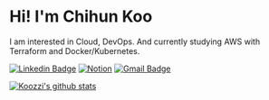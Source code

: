 # Hi! I'm Chihun Koo

I am interested in Cloud, DevOps. And currently studying AWS with Terraform and Docker/Kubernetes.

[![Linkedin Badge](https://img.shields.io/badge/-LinkedIn-blue?style=flat-square&logo=Linkedin&logoColor=white&link=https://www.linkedin.com/in/seong-yun-byeon-8183a8113/)](https://www.linkedin.com/in/chihun-koo-b064b41b5/) [![Notion](https://img.shields.io/badge/Notion-white?style=flat-square&logo=Notion&logoColor=black&link=https://www.notion.so/c80299b18b934dfbabefab1227105370)](https://www.notion.so/koozzi/Koozzi-bc956910d5b041aeb1d5a2125b125e44)  [![Gmail Badge](https://img.shields.io/badge/Gmail-d14836?style=flat-square&logo=Gmail&logoColor=white&link=mailto:snugyun01@gmail.com)](mailto:koozzi666@gmail.com)

[![Koozzi's github stats](https://github-readme-stats.vercel.app/api?username=Koozzi)](https://github.com/anuraghazra/github-readme-stats)